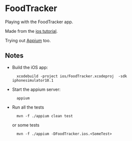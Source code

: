 FoodTracker
===========
Playing with the FoodTracker app.

Made from the [ios tutorial](https://developer.apple.com/library/content/referencelibrary/GettingStarted/DevelopiOSAppsSwift/).

Trying out [Appium](http://appium.io/) too.

Notes
-----
- Build the iOS app:

        xcodebuild -project ios/FoodTracker.xcodeproj  -sdk iphonesimulator10.1

- Start the appium server:

        appium

- Run all the tests

        mvn -f ./appium clean test

  or some tests

        mvn -f ./appium -DFoodTracker.ios.<SomeTest>